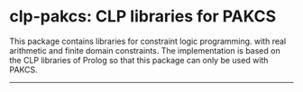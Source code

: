 clp-pakcs: CLP libraries for PAKCS
==================================

This package contains libraries for constraint logic programming.
with real arithmetic and finite domain constraints.
The implementation is based on the CLP libraries of Prolog
so that this package can only be used with PAKCS.

--------------------------------------------------------------------------
